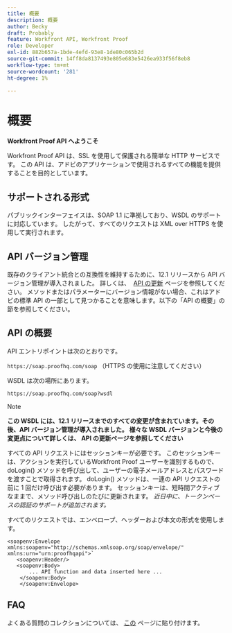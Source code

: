 ```yaml
---
title: 概要
description: 概要
author: Becky
draft: Probably
feature: Workfront API, Workfront Proof
role: Developer
exl-id: 882b657a-1bde-4efd-93e8-1de80c065b2d
source-git-commit: 14ff8da8137493e805e683e5426ea933f56f8eb8
workflow-type: tm+mt
source-wordcount: '281'
ht-degree: 1%

---
```


# 概要

**Workfront Proof API へようこそ**

Workfront Proof API は、SSL を使用して保護される簡単な HTTP サービスです。 この API は、アドビのアプリケーションで使用されるすべての機能を提供することを目的としています。

## サポートされる形式

パブリックインターフェイスは、SOAP 1.1 に準拠しており、WSDL のサポートに対応しています。 したがって、すべてのリクエストは XML over HTTPS を使用して実行されます。

## API バージョン管理

既存のクライアント統合との互換性を維持するために、12.1 リリースから API バージョン管理が導入されました。 詳しくは、  [API の更新](http://api.proofhq.com/new-updates) ページを参照してください。 メソッドまたはパラメーターにバージョン情報がない場合、これはアドビの標準 API の一部として見つかることを意味します。以下の「API の概要」の節を参照してください。

## API の概要

API エントリポイントは次のとおりです。

`https://soap.proofhq.com/soap` （HTTPS の使用に注意してください）

WSDL は次の場所にあります。

`https://soap.proofhq.com/soap?wsdl`

>[!NOTE]
>
>**この WSDL には、12.1 リリースまでのすべての変更が含まれています。その後、API バージョン管理が導入されました。 様々な WSDL バージョンと今後の変更点について詳しくは、 API の更新ページを参照してください**

すべての API リクエストにはセッションキーが必要です。 このセッションキーは、アクションを実行しているWorkfront Proof ユーザーを識別するもので、 doLogin() メソッドを呼び出して、ユーザーの電子メールアドレスとパスワードを渡すことで取得されます。 doLogin() メソッドは、一連の API リクエストの前に 1 回だけ呼び出す必要があります。 セッションキーは、短時間アクティブなままで、メソッド呼び出しのたびに更新されます。 *近日中に、トークンベースの認証のサポートが追加されます。*

すべてのリクエストでは、エンベロープ、ヘッダーおよび本文の形式を使用します。

```
<soapenv:Envelope xmlns:soapenv="http://schemas.xmlsoap.org/soap/envelope/" xmlns:urn="urn:proofhqapi">`
   <soapenv:Header/>
   <soapenv:Body>
       ... API function and data inserted here ...
    </soapenv:Body>
    </soapenv:Envelope>
```

## FAQ

よくある質問のコレクションについては、 [この](http://api.proofhq.com/faqs) ページに貼り付けます。
